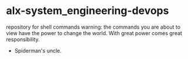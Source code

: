 # alx-system_engineering-devops
repository for shell commands
warning: the commands you are about to view have the power to change the world.
With great power comes great responsibility. 
- Spiderman's uncle.
